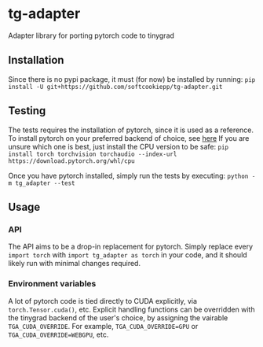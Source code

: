 # tg-adapter
Adapter library for porting pytorch code to tinygrad

## Installation
Since there is no pypi package, it must (for now) be installed by running:
`pip install -U git+https://github.com/softcookiepp/tg-adapter.git`

## Testing
The tests requires the installation of pytorch, since it is used as a reference.
To install pytorch on your preferred backend of choice, see [here](https://pytorch.org/get-started/locally/)
If you are unsure which one is best, just install the CPU version to be safe:
`pip install torch torchvision torchaudio --index-url https://download.pytorch.org/whl/cpu`

Once you have pytorch installed, simply run the tests by executing:
`python -m tg_adapter --test`

## Usage
### API
The API aims to be a drop-in replacement for pytorch.
Simply replace every `import torch` with `import tg_adapter as torch` in your code, and it should likely run with minimal changes required.

### Environment variables
A lot of pytorch code is tied directly to CUDA explicitly, via
`torch.Tensor.cuda()`, etc.
Explicit handling functions can be overridden with the tinygrad backend
of the user's choice, by assigning the vairable `TGA_CUDA_OVERRIDE`.
For example, `TGA_CUDA_OVERRIDE=GPU` or `TGA_CUDA_OVERRIDE=WEBGPU`, etc.
